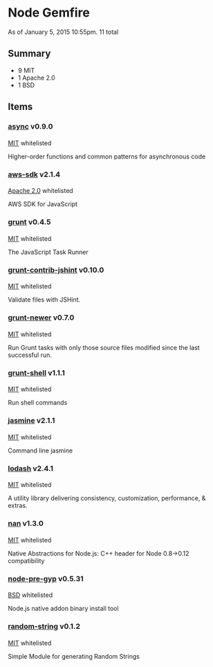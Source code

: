 # Node Gemfire

As of January  5, 2015 10:55pm. 11 total

## Summary
* 9 MIT
* 1 Apache 2.0
* 1 BSD



## Items


<a name="async"></a>
### <a href="https://github.com/caolan/async">async</a> v0.9.0
#### 

<a href="http://opensource.org/licenses/mit-license">MIT</a> whitelisted

Higher-order functions and common patterns for asynchronous code

<a name="aws-sdk"></a>
### <a href="https://github.com/aws/aws-sdk-js">aws-sdk</a> v2.1.4
#### 

<a href="http://www.apache.org/licenses/LICENSE-2.0.txt">Apache 2.0</a> whitelisted

AWS SDK for JavaScript

<a name="grunt"></a>
### <a href="http://gruntjs.com/">grunt</a> v0.4.5
#### 

<a href="http://opensource.org/licenses/mit-license">MIT</a> whitelisted

The JavaScript Task Runner

<a name="grunt-contrib-jshint"></a>
### <a href="https://github.com/gruntjs/grunt-contrib-jshint">grunt-contrib-jshint</a> v0.10.0
#### 

<a href="http://opensource.org/licenses/mit-license">MIT</a> whitelisted

Validate files with JSHint.

<a name="grunt-newer"></a>
### <a href="https://github.com/tschaub/grunt-newer">grunt-newer</a> v0.7.0
#### 

<a href="http://opensource.org/licenses/mit-license">MIT</a> whitelisted

Run Grunt tasks with only those source files modified since the last successful run.

<a name="grunt-shell"></a>
### <a href="https://github.com/sindresorhus/grunt-shell">grunt-shell</a> v1.1.1
#### 

<a href="http://opensource.org/licenses/mit-license">MIT</a> whitelisted

Run shell commands

<a name="jasmine"></a>
### <a href="http://jasmine.github.io/">jasmine</a> v2.1.1
#### 

<a href="http://opensource.org/licenses/mit-license">MIT</a> whitelisted

Command line jasmine

<a name="lodash"></a>
### <a href="http://lodash.com/">lodash</a> v2.4.1
#### 

<a href="http://opensource.org/licenses/mit-license">MIT</a> whitelisted

A utility library delivering consistency, customization, performance, & extras.

<a name="nan"></a>
### <a href="https://github.com/rvagg/nan">nan</a> v1.3.0
#### 

<a href="http://opensource.org/licenses/mit-license">MIT</a> whitelisted

Native Abstractions for Node.js: C++ header for Node 0.8->0.12 compatibility

<a name="node-pre-gyp"></a>
### <a href="https://github.com/mapbox/node-pre-gyp">node-pre-gyp</a> v0.5.31
#### 

<a href="http://en.wikipedia.org/wiki/BSD_licenses#4-clause_license_.28original_.22BSD_License.22.29">BSD</a> whitelisted

Node.js native addon binary install tool

<a name="random-string"></a>
### <a href="https://github.com/valiton/node-random-string">random-string</a> v0.1.2
#### 

<a href="http://opensource.org/licenses/mit-license">MIT</a> whitelisted

Simple Module for generating Random Strings
